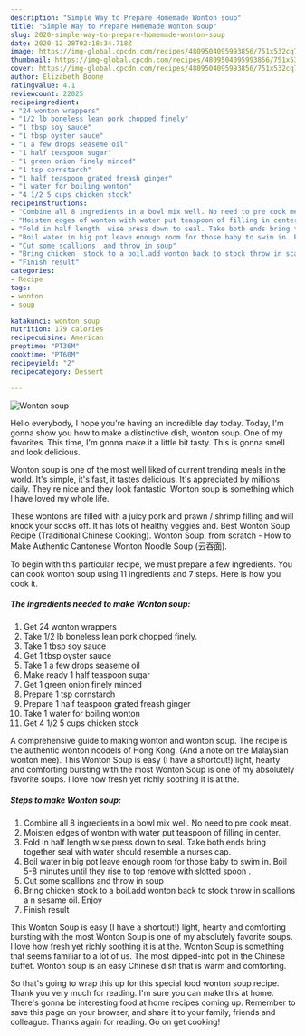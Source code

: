 ```yaml
---
description: "Simple Way to Prepare Homemade Wonton soup"
title: "Simple Way to Prepare Homemade Wonton soup"
slug: 2020-simple-way-to-prepare-homemade-wonton-soup
date: 2020-12-28T02:18:34.718Z
image: https://img-global.cpcdn.com/recipes/4809504095993856/751x532cq70/wonton-soup-recipe-main-photo.jpg
thumbnail: https://img-global.cpcdn.com/recipes/4809504095993856/751x532cq70/wonton-soup-recipe-main-photo.jpg
cover: https://img-global.cpcdn.com/recipes/4809504095993856/751x532cq70/wonton-soup-recipe-main-photo.jpg
author: Elizabeth Boone
ratingvalue: 4.1
reviewcount: 22025
recipeingredient:
- "24 wonton wrappers"
- "1/2 lb boneless lean pork chopped finely"
- "1 tbsp soy sauce"
- "1 tbsp oyster sauce"
- "1 a few drops seaseme oil"
- "1 half teaspoon sugar"
- "1 green onion finely minced"
- "1 tsp cornstarch"
- "1 half teaspoon grated freash ginger"
- "1 water for boiling wonton"
- "4 1/2 5 cups chicken stock"
recipeinstructions:
- "Combine all 8 ingredients in a bowl mix well. No need to pre cook meat."
- "Moisten edges of wonton with water put teaspoon of filling in center."
- "Fold in half length  wise press down to seal. Take both ends bring together seal with water should resemble a nurses cap."
- "Boil water in big pot leave enough room for those baby to swim in. Boil 5-8 minutes until they rise to top remove with slotted spoon ."
- "Cut some scallions  and throw in soup"
- "Bring chicken  stock to a boil.add wonton back to stock throw in scallions a n sesame oil. Enjoy"
- "Finish result"
categories:
- Recipe
tags:
- wonton
- soup

katakunci: wonton soup 
nutrition: 179 calories
recipecuisine: American
preptime: "PT36M"
cooktime: "PT60M"
recipeyield: "2"
recipecategory: Dessert

---
```



![Wonton soup](https://img-global.cpcdn.com/recipes/4809504095993856/751x532cq70/wonton-soup-recipe-main-photo.jpg)

Hello everybody, I hope you're having an incredible day today. Today, I'm gonna show you how to make a distinctive dish, wonton soup. One of my favorites. This time, I'm gonna make it a little bit tasty. This is gonna smell and look delicious.

Wonton soup is one of the most well liked of current trending meals in the world. It's simple, it's fast, it tastes delicious. It's appreciated by millions daily. They're nice and they look fantastic. Wonton soup is something which I have loved my whole life.

These wontons are filled with a juicy pork and prawn / shrimp filling and will knock your socks off. It has lots of healthy veggies and. Best Wonton Soup Recipe (Traditional Chinese Cooking). Wonton Soup, from scratch - How to Make Authentic Cantonese Wonton Noodle Soup (云吞面).


To begin with this particular recipe, we must prepare a few ingredients. You can cook wonton soup using 11 ingredients and 7 steps. Here is how you cook it.

<!--inarticleads1-->

##### The ingredients needed to make Wonton soup:

1. Get 24 wonton wrappers
1. Take 1/2 lb boneless lean pork chopped finely.
1. Take 1 tbsp soy sauce
1. Get 1 tbsp oyster sauce
1. Take 1 a few drops seaseme oil
1. Make ready 1 half teaspoon sugar
1. Get 1 green onion finely minced
1. Prepare 1 tsp cornstarch
1. Prepare 1 half teaspoon grated freash ginger
1. Take 1 water for boiling wonton
1. Get 4 1/2 5 cups chicken stock


A comprehensive guide to making wonton and wonton soup. The recipe is the authentic wonton noodels of Hong Kong. (And a note on the Malaysian wonton mee). This Wonton Soup is easy (I have a shortcut!) light, hearty and comforting bursting with the most Wonton Soup is one of my absolutely favorite soups. I love how fresh yet richly soothing it is at the. 

<!--inarticleads2-->

##### Steps to make Wonton soup:

1. Combine all 8 ingredients in a bowl mix well. No need to pre cook meat.
1. Moisten edges of wonton with water put teaspoon of filling in center.
1. Fold in half length  wise press down to seal. Take both ends bring together seal with water should resemble a nurses cap.
1. Boil water in big pot leave enough room for those baby to swim in. Boil 5-8 minutes until they rise to top remove with slotted spoon .
1. Cut some scallions  and throw in soup
1. Bring chicken  stock to a boil.add wonton back to stock throw in scallions a n sesame oil. Enjoy
1. Finish result


This Wonton Soup is easy (I have a shortcut!) light, hearty and comforting bursting with the most Wonton Soup is one of my absolutely favorite soups. I love how fresh yet richly soothing it is at the. Wonton Soup is something that seems familiar to a lot of us. The most dipped-into pot in the Chinese buffet. Wonton soup is an easy Chinese dish that is warm and comforting. 

So that's going to wrap this up for this special food wonton soup recipe. Thank you very much for reading. I'm sure you can make this at home. There's gonna be interesting food at home recipes coming up. Remember to save this page on your browser, and share it to your family, friends and colleague. Thanks again for reading. Go on get cooking!
